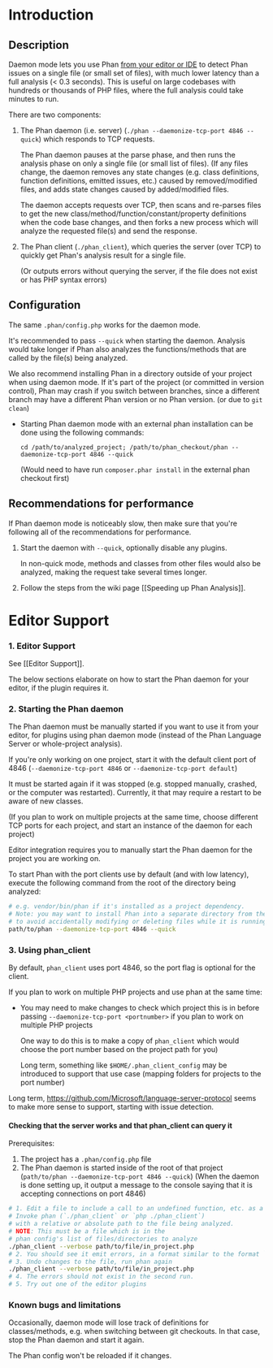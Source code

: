 Introduction
============

Description
-----------

Daemon mode lets you use Phan [from your editor or IDE](https://github.com/phan/phan/wiki/Editor-Support#editor-support) to detect Phan issues on a single file (or small set of files), with much lower latency than a full analysis (< 0.3 seconds).
This is useful on large codebases with hundreds or thousands of PHP files, where the full analysis could take minutes to run.

There are two components:

1. The Phan daemon (i.e. server) (`./phan --daemonize-tcp-port 4846 --quick`) which responds to TCP requests.

   The Phan daemon pauses at the parse phase, and then runs the analysis phase on only a single file (or small list of files).
   (If any files change, the daemon removes any state changes (e.g. class definitions, function definitions, emitted issues, etc.) caused by removed/modified files, and adds state changes caused by added/modified files.

   The daemon accepts requests over TCP, then scans and re-parses files to get the new class/method/function/constant/property definitions when the code base changes, and then forks a new process which will analyze the requested file(s) and send the response.
2. The Phan client (`./phan_client`), which queries the server (over TCP) to quickly get Phan's analysis result for a single file.

   (Or outputs errors without querying the server, if the file does not exist or has PHP syntax errors)

Configuration
-------------

The same `.phan/config.php` works for the daemon mode.

It's recommended to pass `--quick` when starting the daemon. Analysis would take longer if Phan also analyzes the functions/methods that are called by the file(s) being analyzed.

We also recommend installing Phan in a directory outside of your project when using daemon mode. If it's part of the project (or committed in version control), Phan may crash if you switch between branches, since a different branch may have a different Phan version or no Phan version. (or due to `git clean`)

- Starting Phan daemon mode with an external phan installation can be done using the following commands:

  `cd /path/to/analyzed_project; /path/to/phan_checkout/phan --daemonize-tcp-port 4846 --quick`

  (Would need to have run `composer.phar install` in the external phan checkout first)

Recommendations for performance
-------------------------------

If Phan daemon mode is noticeably slow, then make sure that you're following all of the recommendations for performance.


1. Start the daemon with `--quick`, optionally disable any plugins.

   In non-quick mode, methods and classes from other files would also be analyzed, making the request take several times longer.
2. Follow the steps from the wiki page [[Speeding up Phan Analysis]].

Editor Support
==============

### 1. Editor Support

See [[Editor Support]].

The below sections elaborate on how to start the Phan daemon for your editor, if the plugin requires it.

### 2. Starting the Phan daemon

The Phan daemon must be manually started if you want to use it from your editor, for plugins using phan daemon mode (instead of the Phan Language Server or whole-project analysis).

If you're only working on one project, start it with the default client port of 4846 (`--daemonize-tcp-port 4846` or `--daemonize-tcp-port default`)

It must be started again if it was stopped (e.g. stopped manually, crashed, or the computer was restarted).
Currently, it that may require a restart to be aware of new classes.

(If you plan to work on multiple projects at the same time, choose different TCP ports for each project, and start an instance of the daemon for each project)

Editor integration requires you to manually start the Phan daemon for the project you are working on.

To start Phan with the port clients use by default (and with low latency), execute the following command from the root of the directory being analyzed:

```bash
# e.g. vendor/bin/phan if it's installed as a project dependency.
# Note: you may want to install Phan into a separate directory from the PHP projects you will be working on,
# to avoid accidentally modifying or deleting files while it is running.
path/to/phan --daemonize-tcp-port 4846 --quick
```

### 3. Using phan_client

By default, `phan_client` uses port 4846, so the port flag is optional for the client.

If you plan to work on multiple PHP projects and use phan at the same time:

- You may need to make changes to check which project this is in before passing `--daemonize-tcp-port <portnumber>` if you plan to work on multiple PHP projects

  One way to do this is to make a copy of `phan_client` which would choose the port number based on the project path for you)

  Long term, something like `$HOME/.phan_client_config` may be introduced to support that use case (mapping folders for projects to the port number)



Long term, https://github.com/Microsoft/language-server-protocol seems to make more sense to support, starting with issue detection.

#### Checking that the server works and that phan_client can query it

Prerequisites:

1. The project has a `.phan/config.php` file
2. The Phan daemon is started inside of the root of that project (`path/to/phan --daemonize-tcp-port 4846 --quick`)
   (When the daemon is done setting up, it output a message to the console saying that it is accepting connections on port 4846)

```bash
# 1. Edit a file to include a call to an undefined function, etc. as a sanity check
# Invoke phan (`./phan_client` or `php ./phan_client`)
# with a relative or absolute path to the file being analyzed.
# NOTE: This must be a file which is in the
# phan config's list of files/directories to analyze
./phan_client --verbose path/to/file/in_project.php
# 2. You should see it emit errors, in a format similar to the format `php -l` uses
# 3. Undo changes to the file, run phan again
./phan_client --verbose path/to/file/in_project.php
# 4. The errors should not exist in the second run.
# 5. Try out one of the editor plugins
```

### Known bugs and limitations

Occasionally, daemon mode will lose track of definitions for classes/methods, e.g. when switching between git checkouts.
In that case, stop the Phan daemon and start it again.

The Phan config won't be reloaded if it changes.
